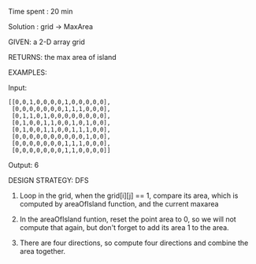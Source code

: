 Time spent : 20 min

Solution : grid -> MaxArea

GIVEN: a 2-D array grid

RETURNS: the max area of island

EXAMPLES:

Input: 

```
[[0,0,1,0,0,0,0,1,0,0,0,0,0],
 [0,0,0,0,0,0,0,1,1,1,0,0,0],
 [0,1,1,0,1,0,0,0,0,0,0,0,0],
 [0,1,0,0,1,1,0,0,1,0,1,0,0],
 [0,1,0,0,1,1,0,0,1,1,1,0,0],
 [0,0,0,0,0,0,0,0,0,0,1,0,0],
 [0,0,0,0,0,0,0,1,1,1,0,0,0],
 [0,0,0,0,0,0,0,1,1,0,0,0,0]]
```

Output: 6

DESIGN STRATEGY: DFS



1. Loop in the grid, when the grid[i][j] == 1, compare its area, which is computed by areaOfIsland function, and the current maxarea

2. In the areaOfIsland funtion, reset the point area to 0, so we will not compute that again, but don't forget to add its area 1 to the area.

3. There are four directions, so compute four directions and combine the area together.
